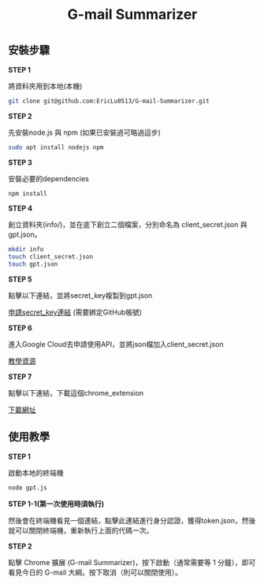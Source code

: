 <h1 align= "center">G-mail Summarizer<h1>

## 安裝步驟

**STEP 1**

將資料夾用到本地(本機)

```bash
git clone git@github.com:EricLu0513/G-mail-Summarizer.git
```

**STEP 2**

先安裝node.js 與 npm (如果已安裝過可略過這步)

```bash
sudo apt install nodejs npm
```
**STEP 3**

安裝必要的dependencies

```bash
npm install
```

**STEP 4**

創立資料夾(info/)，並在底下創立二個檔案，分別命名為 client_secret.json 與 gpt.json。

```bash
mkdir info
touch client_secret.json
touch gpt.json
```

**STEP 5**

點擊以下連結，並將secret_key複製到gpt.json

[申請secret_key連結](https://api.chatanywhere.org/v1/oauth/free/github/render) (需要綁定GitHub帳號)

**STEP 6**

進入Google Cloud去申請使用API，並將json檔加入client_secret.json

[教學資源](https://blog.uwinfo.com.tw/auth/article/bike/492)

**STEP 7**

點擊以下連結，下載這個chrome_extension

[下載網址]()
## 使用教學

**STEP 1**

啟動本地的終端機

```bash
node gpt.js
```
**STEP 1-1(第一次使用時須執行)**


然後會在終端機看見一個連結，點擊此連結進行身分認證，獲得token.json，然後就可以關閉終端機，重新執行上面的代碼一次。

**STEP 2**

點擊 Chrome 擴展 (G-mail Summarizer)，按下啟動（通常需要等 1 分鐘），即可看見今日的 G-mail 大綱。按下取消（則可以關閉使用）。
















